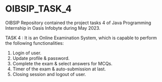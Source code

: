 # OIBSIP_TASK_4
OIBSIP Repository contained the project tasks 4 of Java Programming Internship in Oasis Infobyte during May 2023.

TASK 4 : It is an Online Examination System, which is capable to perform the following functionalities:
1. Login of user.
2. Update profile & password.
3. Complete the exam & select answers for MCQs.
4. Timer of the exam & auto-submission at last.
5. Closing session and logout of user.
